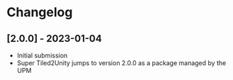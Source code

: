 # Changelog

## [2.0.0] - 2023-01-04
- Initial submission
- Super Tiled2Unity jumps to version 2.0.0 as a package managed by the UPM